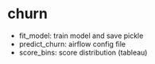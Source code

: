 # churn
- fit_model: train model and save pickle
- predict_churn: airflow config file
- score_bins: score distribution (tableau)

